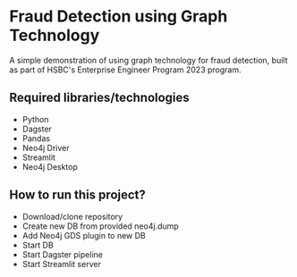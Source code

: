 # Fraud Detection using Graph Technology

A simple demonstration of using graph technology for fraud detection, built as part of HSBC's Enterprise Engineer Program 2023 program.

## Required libraries/technologies
- Python
-   Dagster
-   Pandas
-   Neo4j Driver
-   Streamlit
- Neo4j Desktop

## How to run this project?
- Download/clone repository
- Create new DB from provided neo4j.dump
- Add Neo4j GDS plugin to new DB
- Start DB
- Start Dagster pipeline
- Start Streamlit server
